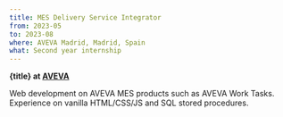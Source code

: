 ```yaml
---
title: MES Delivery Service Integrator
from: 2023-05
to: 2023-08
where: AVEVA Madrid, Madrid, Spain
what: Second year internship
---
```


**{title} at [AVEVA](https://aveva.com)**

Web development on AVEVA MES products such as AVEVA Work Tasks. Experience on vanilla HTML/CSS/JS and SQL stored procedures.
